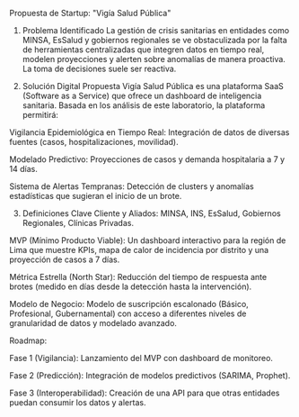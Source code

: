 Propuesta de Startup: "Vigía Salud Pública"
1. Problema Identificado
La gestión de crisis sanitarias en entidades como MINSA, EsSalud y gobiernos regionales se ve obstaculizada por la falta de herramientas centralizadas que integren datos en tiempo real, modelen proyecciones y alerten sobre anomalías de manera proactiva. La toma de decisiones suele ser reactiva.

2. Solución Digital Propuesta
Vigía Salud Pública es una plataforma SaaS (Software as a Service) que ofrece un dashboard de inteligencia sanitaria. Basada en los análisis de este laboratorio, la plataforma permitirá:

Vigilancia Epidemiológica en Tiempo Real: Integración de datos de diversas fuentes (casos, hospitalizaciones, movilidad).

Modelado Predictivo: Proyecciones de casos y demanda hospitalaria a 7 y 14 días.

Sistema de Alertas Tempranas: Detección de clusters y anomalías estadísticas que sugieran el inicio de un brote.

3. Definiciones Clave
Cliente y Aliados: MINSA, INS, EsSalud, Gobiernos Regionales, Clínicas Privadas.

MVP (Mínimo Producto Viable): Un dashboard interactivo para la región de Lima que muestre KPIs, mapa de calor de incidencia por distrito y una proyección de casos a 7 días.

Métrica Estrella (North Star): Reducción del tiempo de respuesta ante brotes (medido en días desde la detección hasta la intervención).

Modelo de Negocio: Modelo de suscripción escalonado (Básico, Profesional, Gubernamental) con acceso a diferentes niveles de granularidad de datos y modelado avanzado.

Roadmap:

Fase 1 (Vigilancia): Lanzamiento del MVP con dashboard de monitoreo.

Fase 2 (Predicción): Integración de modelos predictivos (SARIMA, Prophet).

Fase 3 (Interoperabilidad): Creación de una API para que otras entidades puedan consumir los datos y alertas.
